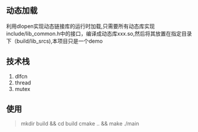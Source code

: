 ## 动态加载
利用dlopen实现动态链接库的运行时加载,只需要所有动态库实现include/lib_common.h中的接口，编译成动态库xxx.so,然后将其放置在指定目录下（build/lib_srcs),本项目只是一个demo

## 技术栈
1. dlfcn
2. thread
3. mutex

## 使用
> mkdir build && cd build
> cmake .. && make
> ./main